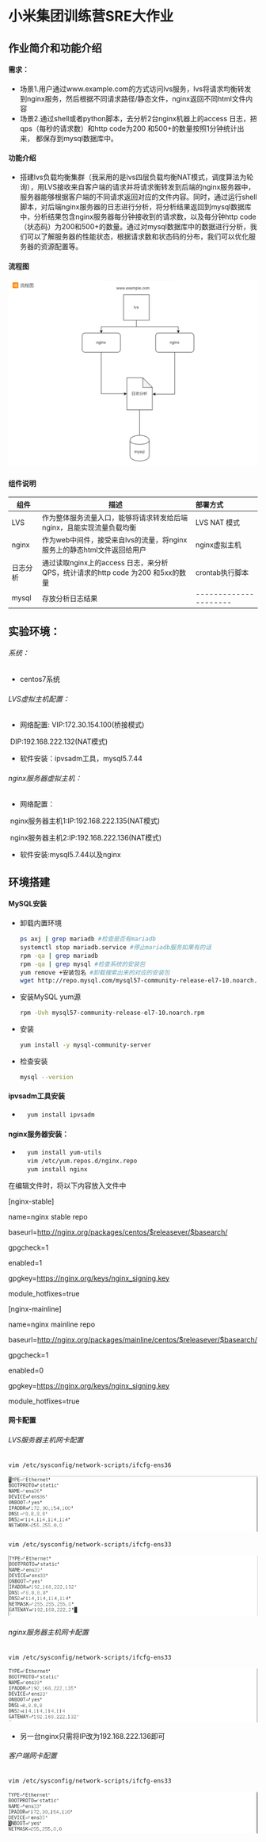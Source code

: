 # 小米集团训练营SRE大作业



## 作业简介和功能介绍

#### 需求：

* 场景1.用户通过www.example.com的方式访问lvs服务，lvs将请求均衡转发到nginx服务，然后根据不同请求路径/静态文件，nginx返回不同html文件内容
* 场景2.通过shell或者python脚本，去分析2台nginx机器上的access 日志，把qps（每秒的请求数）和http code为200 和500+的数量按照1分钟统计出来， 都保存到mysql数据库中。

#### 功能介绍

* 搭建lvs负载均衡集群（我采用的是lvs四层负载均衡NAT模式，调度算法为轮询），用LVS接收来自客户端的请求并将请求衡转发到后端的nginx服务器中，服务器能够根据客户端的不同请求返回对应的文件内容。同时，通过运行shell脚本，对后端nginx服务器的日志进行分析，将分析结果返回到mysql数据库中，分析结果包含nginx服务器每分钟接收到的请求数，以及每分钟http code（状态码）为200和500+的数量。通过对mysql数据库中的数据进行分析，我们可以了解服务器的性能状态，根据请求数和状态码的分布，我们可以优化服务器的资源配置等。

#### 流程图

![{DB5826C4-C2AD-480a-8883-D941ACF594B6}](photo.assets/{DB5826C4-C2AD-480a-8883-D941ACF594B6}-17187823867572.png)



#### 组件说明

| 组件     | 描述                                                         | 部署方式              |
| -------- | ------------------------------------------------------------ | :-------------------- |
| LVS      | 作为整体服务流量入口，能够将请求转发给后端nginx，且能实现流量负载均衡 | LVS NAT 模式          |
| nginx    | 作为web中间件，接受来自lvs的流量，将nginx服务上的静态html文件返回给用户 | nginx虚拟主机         |
| 日志分析 | 通过读取nginx上的access 日志，来分析QPS，统计请求的http code 为200 和5xx的数量 | crontab执行脚本       |
| mysql    | 存放分析日志结果                                             | --------------------- |





## 实验环境：

###### 系统：

* centos7系统

###### LVS虚拟主机配置：

* 网络配置: VIP:172.30.154.100(桥接模式)

​                        DIP:192.168.222.132(NAT模式)

* 软件安装：ipvsadm工具，mysql5.7.44

###### nginx服务器虚拟主机：

* 网络配置：

​       nginx服务器主机1:IP:192.168.222.135(NAT模式)

​       nginx服务器主机2:IP:192.168.222.136(NAT模式)

* 软件安装:mysql5.7.44以及nginx



## 环境搭建

#### MySQL安装

* 卸载内置环境

    ```bash
    ps axj | grep mariadb #检查是否有mariadb
    systemctl stop mariadb.service #停止mariadb服务如果有的话
    rpm -qa | grep mariadb
    rpm -qa | grep mysql #检查系统的安装包
    yum remove +安装包名 #卸载搜索出来的对应的安装包
    wget http://repo.mysql.com/mysql57-community-release-el7-10.noarch.rpm #获取mysql官方yum源
    ```

* 安装MySQL yum源

    ```bash
    rpm -Uvh mysql57-community-release-el7-10.noarch.rpm
    ```

* 安装

    ```bash
    yum install -y mysql-community-server
    ```

* 检查安装

    ```bash
    mysql --version
    ```

    

#### ipvsadm工具安装

* ```bash
    yum install ipvsadm
    ```

    

#### nginx服务器安装：

* ```bash
    yum install yum-utils
    vim /etc/yum.repos.d/nginx.repo
    yum install nginx
    ```

在编辑文件时，将以下内容放入文件中

[nginx-stable]

name=nginx stable repo

baseurl=http://nginx.org/packages/centos/$releasever/$basearch/

gpgcheck=1

enabled=1

gpgkey=https://nginx.org/keys/nginx_signing.key

module_hotfixes=true

[nginx-mainline]

name=nginx mainline repo

baseurl=http://nginx.org/packages/mainline/centos/$releasever/$basearch/

gpgcheck=1

enabled=0

gpgkey=https://nginx.org/keys/nginx_signing.key

module_hotfixes=true



#### 网卡配置

###### LVS服务器主机网卡配置

```bash
vim /etc/sysconfig/network-scripts/ifcfg-ens36
```

![{A5167DE5-BFF0-43cc-A8E1-3A2B4A51AE4F}](photo.assets/{A5167DE5-BFF0-43cc-A8E1-3A2B4A51AE4F}-17187816461824.png)

```bash
vim /etc/sysconfig/network-scripts/ifcfg-ens33
```

![{185796F3-3A2A-4aba-839C-48DFA20CF445}-17187699127562](photo.assets/{185796F3-3A2A-4aba-839C-48DFA20CF445}-17187699127562-17187816658477.png)



###### nginx服务器主机网卡配置

```bash
vim /etc/sysconfig/network-scripts/ifcfg-ens33
```

![{BFA06218-2247-480e-B65E-3CDC1ED33667}](photo.assets/{BFA06218-2247-480e-B65E-3CDC1ED33667}-171878169678210.png)

* 另一台nginx只需将IP改为192.168.222.136即可

###### 客户端网卡配置

```bash
vim /etc/sysconfig/network-scripts/ifcfg-ens33
```

![{E4AD8F57-BCAD-4f9f-ACEE-83453132E554}](photo.assets/{E4AD8F57-BCAD-4f9f-ACEE-83453132E554}-171878171146013.png)





